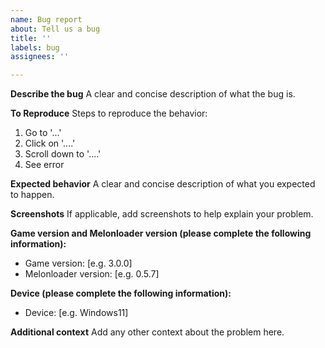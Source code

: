 ```yaml
---
name: Bug report
about: Tell us a bug
title: ''
labels: bug
assignees: ''

---
```


**Describe the bug**
A clear and concise description of what the bug is.

**To Reproduce**
Steps to reproduce the behavior:
1. Go to '...'
2. Click on '....'
3. Scroll down to '....'
4. See error

**Expected behavior**
A clear and concise description of what you expected to happen.

**Screenshots**
If applicable, add screenshots to help explain your problem.

**Game version and Melonloader version (please complete the following information):**
 - Game version: [e.g. 3.0.0]
 - Melonloader version: [e.g. 0.5.7]

**Device (please complete the following information):**
 - Device: [e.g. Windows11]

**Additional context**
Add any other context about the problem here.
